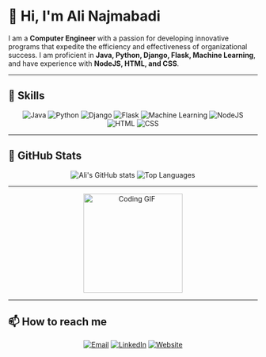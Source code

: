 # 👋 Hi, I'm Ali Najmabadi

I am a **Computer Engineer** with a passion for developing innovative programs that expedite the efficiency and effectiveness of organizational success. I am proficient in **Java, Python, Django, Flask, Machine Learning**, and have experience with **NodeJS, HTML, and CSS**.

---

## 🚀 Skills

<div align="center">
  <img src="https://img.shields.io/badge/Java-ED8B00?style=for-the-badge&logo=java&logoColor=white" alt="Java"/>
  <img src="https://img.shields.io/badge/Python-3776AB?style=for-the-badge&logo=python&logoColor=white" alt="Python"/>
  <img src="https://img.shields.io/badge/Django-092E20?style=for-the-badge&logo=django&logoColor=white" alt="Django"/>
  <img src="https://img.shields.io/badge/Flask-000000?style=for-the-badge&logo=flask&logoColor=white" alt="Flask"/>
  <img src="https://img.shields.io/badge/Machine%20Learning-0A0?style=for-the-badge" alt="Machine Learning"/>
  <img src="https://img.shields.io/badge/Node.js-339933?style=for-the-badge&logo=nodedotjs&logoColor=white" alt="NodeJS"/>
  <img src="https://img.shields.io/badge/HTML-E34F26?style=for-the-badge&logo=html5&logoColor=white" alt="HTML"/>
  <img src="https://img.shields.io/badge/CSS-1572B6?style=for-the-badge&logo=css3&logoColor=white" alt="CSS"/>
</div>

---

## 🌟 GitHub Stats

<div align="center">
  <img src="https://github-readme-stats.vercel.app/api?username=a-najmabadi&show_icons=true&theme=radical" alt="Ali's GitHub stats" style="max-width: 100%;"/>
  <img src="https://github-readme-stats.vercel.app/api/top-langs/?username=a-najmabadi&layout=compact&theme=radical" alt="Top Languages" style="max-width: 100%;"/>
</div>

---

<p align="center">
  <img src="https://media.giphy.com/media/v1.Y2lkPTc5MGI3NjExcG8yNGJqdnZteXVlZXJ2MXgzZm84YXMxZ2g1aXR3aTBueXYycXdrbCZlcD12MV9pbnRlcm5hbF9naWZfYnlfaWQmY3Q9Zw/CuuSHzuc0O166MRfjt/giphy.gif" height="200" alt="Coding GIF"/>
</p>

---

## 📫 How to reach me

<div align="center">
  <a href="mailto:alinajmabadizadeh2002@gmail.com"><img src="https://img.shields.io/badge/Email-D14836?style=for-the-badge&logo=gmail&logoColor=white" alt="Email"/></a>
  <a href="https://www.linkedin.com/in/ali-najmabadizadeh"><img src="https://img.shields.io/badge/LinkedIn-0077B5?style=for-the-badge&logo=linkedin&logoColor=white" alt="LinkedIn"/></a>
  <a href="http://www.alinajmabadi.ir"><img src="https://img.shields.io/badge/Website-000000?style=for-the-badge&logo=About.me&logoColor=white" alt="Website"/></a>
</div>

